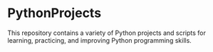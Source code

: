 # PythonProjects
This repository contains a variety of Python projects and scripts for learning, practicing, and improving Python programming skills.
